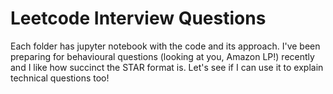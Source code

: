# Leetcode Interview Questions
Each folder has jupyter notebook with the code and its approach. I've been preparing for behavioural questions (looking at you, Amazon LP!) recently and I like how succinct the STAR format is. Let's see if I can use it to explain technical questions too!
